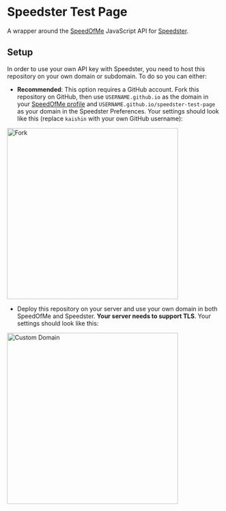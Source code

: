 # Speedster Test Page

A wrapper around the [SpeedOfMe] JavaScript API for [Speedster].

## Setup

In order to use your own API key with Speedster, you need to host this repository on your own domain or subdomain.
To do so you can either:

- **Recommended**: This option requires a GitHub account. Fork this repository on GitHub, then use `USERNAME.github.io` as the domain in your [SpeedOfMe profile](http://speedof.me/api/user/user_settings.php) and `USERNAME.github.io/speedster-test-page` as your domain in the Speedster Preferences. Your settings should look like this (replace `kaishin` with your own GitHub username):

<img src="https://raw.githubusercontent.com/kaishin/speedster-test-page/gh-pages/fork-screenshot.png" alt="Fork" width="400">

- Deploy this repository on your server and use your own domain in both SpeedOfMe and Speedster. **Your server needs to support TLS**. Your settings should look like this:

<img src="https://raw.githubusercontent.com/kaishin/speedster-test-page/gh-pages/own-domain-screenshot.png" alt="Custom Domain" width="400">

[SpeedOfMe]: http://speedof.me
[Speedster]: https://speedsterapp.com
